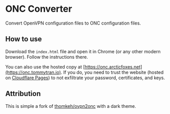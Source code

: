 # ONC Converter

Convert OpenVPN configuration files to ONC configuration files.

## How to use
Download the `index.html` file and open it in Chrome (or any other modern browser). Follow the instructions there.

You can also use the hosted copy at [https://onc.arcticfoxes.net](https://onc.tommytran.io). If you do, you need to trust the website (hosted on [Cloudflare Pages](https://pages.cloudflare.com/)) to not exfiltrate your password, certificates, and keys.

## Attribution
This is simple a fork of [thomkeh/ovpn2onc](https://github.com/thomkeh/ovpn2onc) with a dark theme.
